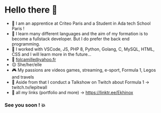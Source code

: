 # Hello there 👋

- :briefcase: I am an apprentice at Criteo Paris and a Student in Ada tech School Paris !
- :speech_balloon: I learn many different languages and the aim of my formation is to become a fullstack developer. But I do prefer the back end programming.
- :wrench: I worked with VSCode, JS, PHP 8, Python, Golang, C, MySQL, HTML, CSS and I will learn more in the future...
- :e-mail: folcamille@yahoo.fr
- :relieved: She/her/elle
- :video_game: My passions are videos games, streaming, e-sport, Formula 1, Legos and travels
- :checkered_flag: Aside from that I conduct a Talkshow on Twitch about Formula 1 -> twitch.tv/lepitwall
- 🔗 all my links (portfolio and more) -> https://linktr.ee/Ekhinox

### See you soon ! :collision: 
